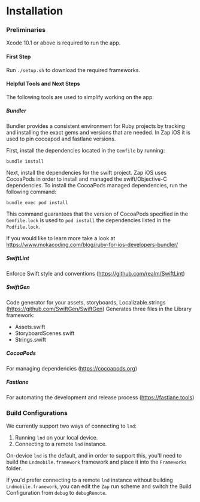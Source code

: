 # Installation

### Preliminaries

Xcode 10.1 or above is required to run the app.

#### First Step
Run `./setup.sh` to download the required frameworks.

#### Helpful Tools and Next Steps

The following tools are used to simplify working on the app:

##### Bundler

Bundler provides a consistent environment for Ruby projects by tracking and installing the exact gems and versions that are needed. In Zap iOS it is used to pin cocoapod and fastlane versions.

First, install the dependencies located in the `Gemfile` by running:

```
bundle install
```

Next, install the dependencies for the swift project. Zap iOS uses CocoaPods in order to install and managed the swift/Objective-C dependencies. To install the CocoaPods managed dependencies, run the following command:

```
bundle exec pod install
```

This command guarantees that the version of CocoaPods specified in the `Gemfile.lock` is used to `pod install` the dependencies listed in the `Podfile.lock`.

If you would like to learn more take a look at https://www.mokacoding.com/blog/ruby-for-ios-developers-bundler/

##### SwiftLint

Enforce Swift style and conventions (https://github.com/realm/SwiftLint)

##### SwiftGen

Code generator for your assets, storyboards, Localizable.strings (https://github.com/SwiftGen/SwiftGen)
Generates three files in the Library framework:

* Assets.swift
* StoryboardScenes.swift
* Strings.swift

##### CocoaPods

For managing dependencies (https://cocoapods.org)

##### Fastlane

For automating the development and release process (https://fastlane.tools)

### Build Configurations

We currently support two ways of connecting to `lnd`:

1. Running `lnd` on your local device.
2. Connecting to a remote `lnd` instance.

On-device `lnd` is the default, and in order to support this, you'll need to build the
`Lndmobile.framework` framework and place it into the `Frameworks` folder.

If you'd prefer connecting to a remote `lnd` instance without building `Lndmobile.framework`,
you can edit the `Zap` run scheme and switch the Build Configuration from `debug` to `debugRemote`.
